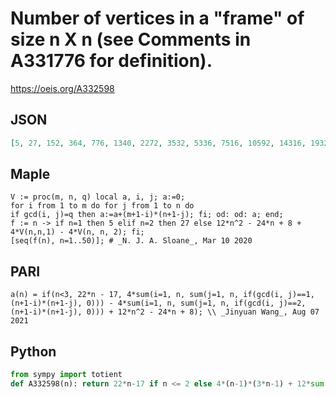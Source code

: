 # Number of vertices in a "frame" of size n X n \(see Comments in A331776 for definition\)\.
https://oeis.org/A332598
## JSON
```JSON
[5, 27, 152, 364, 776, 1340, 2272, 3532, 5336, 7516, 10592, 14316, 19328, 25100, 32176, 40428, 50848, 62476, 76824, 93020, 111880, 132492, 157056, 184140, 215552, 249452, 287928, 329900, 378216, 429852, 488768, 552572, 623104, 697884, 780464, 868588, 967056]
```
## Maple
```Maple
V := proc(m, n, q) local a, i, j; a:=0;
for i from 1 to m do for j from 1 to n do
if gcd(i, j)=q then a:=a+(m+1-i)*(n+1-j); fi; od: od: a; end;
f := n -> if n=1 then 5 elif n=2 then 27 else 12*n^2 - 24*n + 8 + 4*V(n,n,1) - 4*V(n, n, 2); fi;
[seq(f(n), n=1..50)]; # _N. J. A. Sloane_, Mar 10 2020
```
## PARI
```PARI
a(n) = if(n<3, 22*n - 17, 4*sum(i=1, n, sum(j=1, n, if(gcd(i, j)==1, (n+1-i)*(n+1-j), 0))) - 4*sum(i=1, n, sum(j=1, n, if(gcd(i, j)==2, (n+1-i)*(n+1-j), 0))) + 12*n^2 - 24*n + 8); \\ _Jinyuan Wang_, Aug 07 2021
```
## Python
```Python
from sympy import totient
def A332598(n): return 22*n-17 if n <= 2 else 4*(n-1)*(3*n-1) + 12*sum(totient(i)*(n+1-i)*i for i in range(2,n//2+1)) + 4*sum(totient(i)*(n+1-i)*(2*n+2-i) for i in range(n//2+1,n+1)) # _Chai Wah Wu_, Aug 16 2021
```
